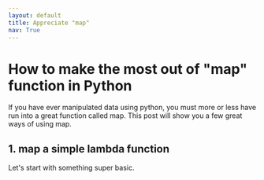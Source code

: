 ```yaml
---
layout: default
title: Appreciate "map"
nav: True
---
```


# How to make the most out of "map" function in Python

If you have ever manipulated data using python, you must more or less have run into a great function called map. This post will show you a few great ways of using map.

## 1. map a simple lambda function
Let's start with something super basic.
